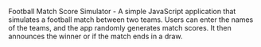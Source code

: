Football Match Score Simulator - A simple JavaScript application that simulates a football match between two teams. Users can enter the names of the teams, and the app randomly generates match scores. It then announces the winner or if the match ends in a draw. 
